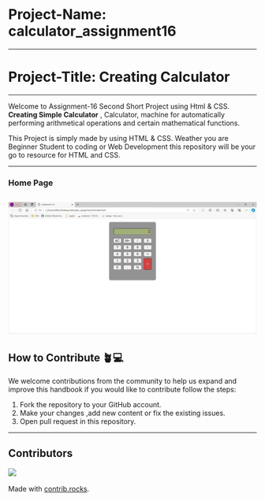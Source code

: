 # Project-Name: calculator_assignment16

---
# Project-Title: Creating Calculator

---
Welcome to Assignment-16 Second Short Project using Html & CSS. **Creating Simple Calculator** , Calculator, machine for automatically performing arithmetical operations and certain mathematical functions.

This Project is simply made by using HTML & CSS. Weather you are Beginner Student to coding or Web Development this repository will be your go to resource for HTML and CSS.

---

### Home Page
![Calculator](./O%2016.png)
---

## How to Contribute 🪴💻

We welcome contributions from the community to help us expand and improve this handbook if you would like to contribute follow the steps:

1. Fork the repository to your GitHub account.
2. Make your changes ,add new content or fix the existing issues.
3. Open pull request in this repository.

---
## Contributors

<a href="https://github.com/rutu-jadhav1/calculator_assignment16/graphs/contributors">
  <img src="https://contrib.rocks/image?repo=rutu-jadhav1/calculator_assignment16" />
</a>

Made with [contrib.rocks](https://contrib.rocks).